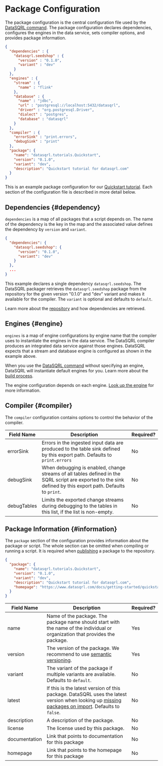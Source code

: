 
# Package Configuration

The package configuration is the central configuration file used by the [DataSQRL command](../command). The package configuration declares dependencies, configures the engines in the data service, sets compiler options, and provides package information.

```json title="package.json"
{
  "dependencies" : {
    "datasqrl.seedshop" : {
      "version" : "0.1.0",
      "variant" : "dev"
    }
  },
  "engines" : {
    "stream" : {
      "name" : "flink"
    }, 
    "database" : {
      "name" : "jdbc",
      "url" : "postgresql://localhost:5432/datasqrl",
      "driver" : "org.postgresql.Driver",
      "dialect" : "postgres",
      "database" : "datasqrl"
    } 
  },
  "compiler" : {
    "errorSink" : "print.errors",
    "debugSink" : "print"
  },
  "package": {
    "name": "datasqrl.tutorials.Quickstart",
    "version": "0.1.0",
    "variant": "dev",
    "description": "Quickstart tutorial for datasqrl.com"
  }
}
```

This is an example package configuration for our [Quickstart tutorial](../../../getting-started/quickstart). Each section of the configuration file is described in more detail below.

## Dependencies {#dependency}

`dependencies` is a map of all packages that a script depends on. The name of the dependency is the key in the map and the associated value defines the dependency by `version` and `variant`.

```json
{
  "dependencies": {
    "datasqrl.seedshop": {
      "version": "0.1.0",
      "variant": "dev"
    }
  },
  ...
}
```

This example declares a single dependency `datasqrl.seedshop`. The DataSQRL packager retrieves the `datasqrl.seedshop` package from the repository for the given version "0.1.0" and "dev" variant and makes it available for the compiler. The `variant` is optional and defaults to `default`.

Learn more about the [repository](../repository) and how dependencies are retrieved.

## Engines {#engine}

`engines` is a map of engine configurations by engine name that the compiler uses to instantiate the engines in the data service. The DataSQRL compiler produces an integrated data service against those engines. DataSQRL expects that a stream and database engine is configured as shown in the example above.

When you use the [DataSQRL command](../command) without specifying an engine, DataSQRL will instantiate default engines for you. Learn more about the [build process](../build).

The engine configuration depends on each engine. [Look up the engine](../engines/overview) for more information.

## Compiler {#compiler}

The `compiler` configuration contains options to control the behavior of the compiler.

| Field Name  | Description                                                                                                                                                   | Required? |
|-------------|---------------------------------------------------------------------------------------------------------------------------------------------------------------|-----------|
| errorSink   | Errors in the ingested input data are produced to the table sink defined by this export path. Defaults to `print.errors`                                      | No        |
| debugSink   | When debugging is enabled, change streams of all tables defined in the SQRL script are exported to the sink defined by this export path. Defaults to `print`. | No        |
| debugTables | Limits the exported change streams during debugging to the tables in this list, if the list is non-empty.                                                     | No        |


## Package Information {#information}

The `package` section of the configuration provides information about the package or script. The whole section can be omitted when compiling or running a script. It is required when [publishing](../command#publish) a package to the repository.

```json
{
  "package": {
    "name": "datasqrl.tutorials.Quickstart",
    "version": "0.1.0",
    "variant": "dev",
    "description": "Quickstart tutorial for datasqrl.com",
    "homepage": "https://www.datasqrl.com/docs/getting-started/quickstart"
  }
}
```

| Field Name    | Description                                                                                                                                                                   | Required? |
|---------------|-------------------------------------------------------------------------------------------------------------------------------------------------------------------------------|-----------|
| name          | Name of the package. The package name should start with the name of the individual or organization that provides the package.                                                 | Yes       |
| version       | The version of the package. We recommend to use [semantic versioning](https://semver.org/).                                                                                   | Yes       |
| variant       | The variant of the package if multiple variants are available. Defaults to `default`.                                                                                         | No        |
| latest        | If this is the latest version of this package. DataSQRL uses the latest version when looking up [missing packages on import](../../sqrl/import#dependency). Defaults to `false`. | No        |
| description   | A description of the package.                                                                                                                                                 | No        |
| license       | The license used by this package.                                                                                                                                             | No        |
| documentation | Link that points to documentation for this package                                                                                                                            | No        |
| homepage      | Link that points to the homepage for this package                                                                                                                             | No        |